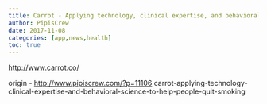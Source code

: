 ```yaml
---
title: Carrot - Applying technology, clinical expertise, and behavioral science to help people quit smoking
author: PipisCrew
date: 2017-11-08
categories: [app,news,health]
toc: true
---
```


http://www.carrot.co/

origin - http://www.pipiscrew.com/?p=11106 carrot-applying-technology-clinical-expertise-and-behavioral-science-to-help-people-quit-smoking
